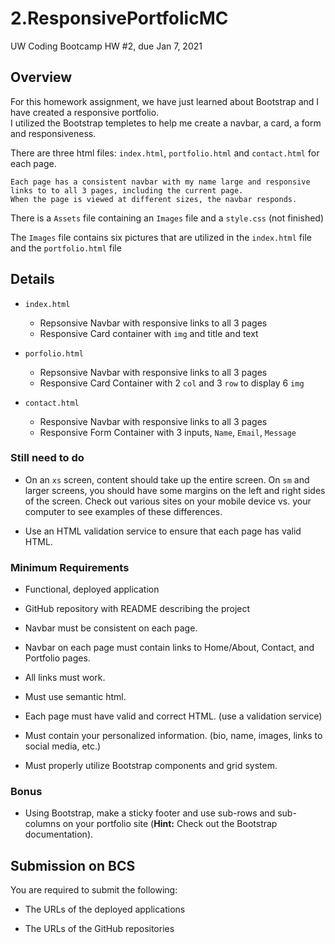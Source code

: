 # 2.ResponsivePortfolicMC
UW Coding Bootcamp HW #2, due Jan 7, 2021


## Overview

For this homework assignment, we have just learned about Bootstrap and I have created a responsive portfolio.  
I utilized the Bootstrap templetes to help me create a navbar, a card, a form and responsiveness. 

There are three html files: `index.html`, `portfolio.html` and `contact.html` for each page. 

    Each page has a consistent navbar with my name large and responsive links to to all 3 pages, including the current page. 
    When the page is viewed at different sizes, the navbar responds.

There is a `Assets`  file containing an `Images` file and a `style.css` (not finished)

The `Images` file contains six pictures that are utilized in the `index.html` file and the `portfolio.html` file



## Details


* `index.html`
    - Repsonsive Navbar with responsive links to all 3 pages
    - Responsive Card container with `img` and title and text



* `porfolio.html`
    - Repsonsive Navbar with responsive links to all 3 pages
    - Responsive Card Container with 2 `col` and 3 `row` to display 6 `img`


* `contact.html`
    - Responsive Navbar with responsive links to all 3 pages
    - Responsive Form Container with 3 inputs, `Name`, `Email`, `Message`

### Still need to do

* On an `xs` screen, content should take up the entire screen. On `sm` and larger screens, you should have some margins on the left and right sides of the screen. Check out various sites on your mobile device vs. your computer to see examples of these differences.

* Use an HTML validation service to ensure that each page has valid HTML.

### Minimum Requirements

* Functional, deployed application

* GitHub repository with README describing the project

* Navbar must be consistent on each page.

* Navbar on each page must contain links to Home/About, Contact, and Portfolio pages.

* All links must work.

* Must use semantic html.

* Each page must have valid and correct HTML. (use a validation service)

* Must contain your personalized information. (bio, name, images, links to social media, etc.)

* Must properly utilize Bootstrap components and grid system.

### Bonus

* Using Bootstrap, make a sticky footer and use sub-rows and sub-columns on your portfolio site (**Hint:** Check out the Bootstrap documentation).


## Submission on BCS

You are required to submit the following:

* The URLs of the deployed applications

* The URLs of the GitHub repositories


